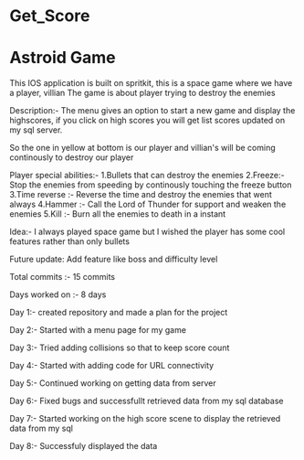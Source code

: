 # Get_Score
# Astroid Game
This IOS application is built on spritkit, this is a space game where we have a player, villian
The game is about player trying to destroy the enemies 

Description:-
The menu gives an option to start a new game and display the highscores, if you click on high scores you will get list scores updated on my sql server.

So the one in yellow at bottom is our player and villian's will be coming continously to destroy our player

Player special abilities:-
1.Bullets that can destroy the enemies
2.Freeze:- Stop the enemies from speeding by continously touching the freeze button
3.Time reverse :-  Reverse the time and destroy the enemies that went always
4.Hammer :- Call the Lord of Thunder for support and weaken the enemies
5.Kill :- Burn all the enemies to death in a instant

Idea:- I always played space game but I wished the player has some cool features rather than only bullets

Future update: Add feature like boss and difficulty level

Total commits :- 15 commits

Days worked on :- 8 days

Day 1:- created repository and made a plan for the project

Day 2:- Started with a menu page for my game

Day 3:- Tried adding collisions so that to keep score count

Day 4:- Started with adding code for URL connectivity

Day 5:- Continued working on getting data from server

Day 6:-  Fixed bugs and successfullt retrieved data from my sql database

Day 7:-  Started working on the high score scene to display the retrieved data from my sql

Day 8:- Successfuly displayed the data 
